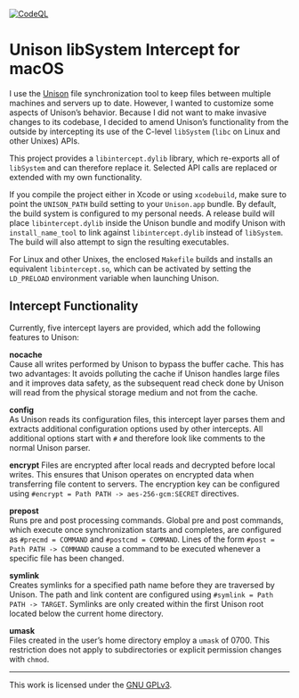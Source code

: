 [![CodeQL](https://github.com/mroi/unison-intercept/actions/workflows/codeql.yml/badge.svg)](https://github.com/mroi/unison-intercept/actions/workflows/codeql.yml)

Unison libSystem Intercept for macOS
====================================

I use the [Unison](https://github.com/bcpierce00/unison) file synchronization tool to keep 
files between multiple machines and servers up to date. However, I wanted to customize some 
aspects of Unison’s behavior. Because I did not want to make invasive changes to its 
codebase, I decided to amend Unison’s functionality from the outside by intercepting its use 
of the C-level `libSystem` (`libc` on Linux and other Unixes) APIs.

This project provides a `libintercept.dylib` library, which re-exports all of `libSystem` 
and can therefore replace it. Selected API calls are replaced or extended with my own 
functionality.

If you compile the project either in Xcode or using `xcodebuild`, make sure to point the 
`UNISON_PATH` build setting to your `Unison.app` bundle. By default, the build system is 
configured to my personal needs. A release build will place `libintercept.dylib` inside the 
Unison bundle and modify Unison with `install_name_tool` to link against 
`libintercept.dylib` instead of `libSystem`. The build will also attempt to sign the 
resulting executables.

For Linux and other Unixes, the enclosed `Makefile` builds and installs an equivalent 
`libintercept.so`, which can be activated by setting the `LD_PRELOAD` environment variable 
when launching Unison.

Intercept Functionality
-----------------------

Currently, five intercept layers are provided, which add the following features to Unison:

**nocache**  
Cause all writes performed by Unison to bypass the buffer cache. This has two advantages: It 
avoids polluting the cache if Unison handles large files and it improves data safety, as the 
subsequent read check done by Unison will read from the physical storage medium and not from 
the cache.

**config**  
As Unison reads its configuration files, this intercept layer parses them and extracts 
additional configuration options used by other intercepts. All additional options start with 
`#` and therefore look like comments to the normal Unison parser.

**encrypt**
Files are encrypted after local reads and decrypted before local writes. This ensures that 
Unison operates on encrypted data when transferring file content to servers. The encryption 
key can be configured using `#encrypt = Path PATH -> aes-256-gcm:SECRET` directives.

**prepost**  
Runs pre and post processing commands. Global pre and post commands, which execute once 
synchronization starts and completes, are configured as `#precmd = COMMAND` and
`#postcmd = COMMAND`. Lines of the form `#post = Path PATH -> COMMAND` cause a command to be 
executed whenever a specific file has been changed.

**symlink**  
Creates symlinks for a specified path name before they are traversed by Unison. The path and 
link content are configured using `#symlink = Path PATH -> TARGET`. Symlinks are only 
created within the first Unison root located below the current home directory.

**umask**  
Files created in the user’s home directory employ a `umask` of 0700. This restriction does 
not apply to subdirectories or explicit permission changes with `chmod`.

___
This work is licensed under the [GNU GPLv3](https://www.gnu.org/licenses/gpl-3.0.html).
